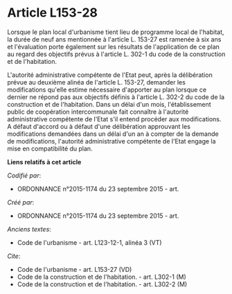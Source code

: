 # Article L153-28

Lorsque le plan local d'urbanisme tient lieu de programme local de l'habitat, la durée de neuf ans mentionnée à l'article L.
153-27 est ramenée à six ans et l'évaluation porte également sur les résultats de l'application de ce plan au regard des
objectifs prévus à l'article L. 302-1 du code de la construction et de l'habitation. 

L'autorité administrative compétente de l'Etat peut, après la délibération prévue au deuxième alinéa de l'article L. 153-27,
demander les modifications qu'elle estime nécessaire d'apporter au plan lorsque ce dernier ne répond pas aux objectifs
définis à l'article L. 302-2 du code de la construction et de l'habitation. Dans un délai d'un mois, l'établissement public
de coopération intercommunale fait connaître à l'autorité administrative compétente de l'Etat s'il entend procéder aux
modifications. A défaut d'accord ou à défaut d'une délibération approuvant les modifications demandées dans un délai d'un an
à compter de la demande de modifications, l'autorité administrative compétente de l'Etat engage la mise en compatibilité du
plan.

**Liens relatifs à cet article**

_Codifié par_:

  - ORDONNANCE n°2015-1174 du 23 septembre 2015 - art.

_Créé par_:

  - ORDONNANCE n°2015-1174 du 23 septembre 2015 - art.

_Anciens textes_:

  - Code de l'urbanisme - art. L123-12-1, alinéa 3  (VT)

_Cite_:

  - Code de l'urbanisme - art. L153-27 (VD)
  - Code de la construction et de l'habitation. - art. L302-1 (M)
  - Code de la construction et de l'habitation. - art. L302-2 (M)
